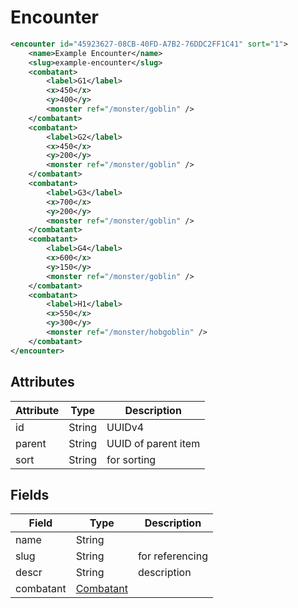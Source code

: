 # Encounter

```XML
<encounter id="45923627-08CB-40FD-A7B2-76DDC2FF1C41" sort="1">
    <name>Example Encounter</name>
    <slug>example-encounter</slug>
    <combatant>
        <label>G1</label>
        <x>450</x>
        <y>400</y>
        <monster ref="/monster/goblin" />
    </combatant>
    <combatant>
        <label>G2</label>
        <x>450</x>
        <y>200</y>
        <monster ref="/monster/goblin" />
    </combatant>
    <combatant>
        <label>G3</label>
        <x>700</x>
        <y>200</y>
        <monster ref="/monster/goblin" />
    </combatant>
    <combatant>
        <label>G4</label>
        <x>600</x>
        <y>150</y>
        <monster ref="/monster/goblin" />
    </combatant>
    <combatant>
        <label>H1</label>
        <x>550</x>
        <y>300</y>
        <monster ref="/monster/hobgoblin" />
    </combatant>
</encounter>
```

## Attributes

| Attribute | Type | Description |
| --------- | ---- | ----------- |
| id  | String  | UUIDv4 |
| parent  | String  | UUID of parent item |
| sort  | String  | for sorting |

## Fields

| Field  | Type | Description |
| ------ | ---- | ----------- |
| name  | String | |
| slug  | String | for referencing |
| descr  | String | description |
| combatant  | [Combatant](combatant.md) | |